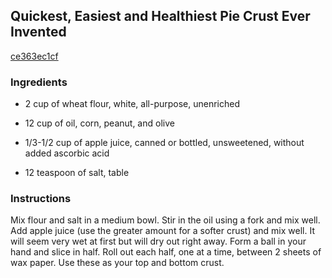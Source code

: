 ## Quickest, Easiest and Healthiest Pie Crust Ever Invented

[ce363ec1cf](http://www.food.com/recipe/quickest-easiest-and-healthiest-pie-crust-ever-invented-330427)

### Ingredients

 - 2 cup of wheat flour, white, all-purpose, unenriched

 - 12 cup of oil, corn, peanut, and olive

 - 1/3-1/2 cup of apple juice, canned or bottled, unsweetened, without added ascorbic acid

 - 12 teaspoon of salt, table

### Instructions

Mix flour and salt in a medium bowl. Stir in the oil using a fork and mix well. Add apple juice (use the greater amount for a softer crust) and mix well. It will seem very wet at first but will dry out right away. Form a ball in your hand and slice in half. Roll out each half, one at a time, between 2 sheets of wax paper. Use these as your top and bottom crust.